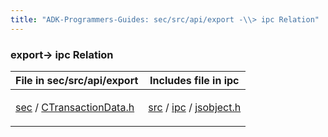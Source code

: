 ```yaml
---
title: "ADK-Programmers-Guides: sec/src/api/export -\\> ipc Relation"
---
```


### export→ ipc Relation

| File in sec/src/api/export | Includes file in ipc |
|----|----|
| <p><a href="dir_f7f8126e2ed8b92f6435c9f330cc6acf.md">sec</a> / <a href="_c_transaction_data_8h.md">CTransactionData.h</a></p> | <p><a href="dir_a8642344d1890ac34080367e6f4e78c5.md">src</a> / <a href="dir_752e238688bdca1ec54f409b1533470c.md">ipc</a> / <a href="ipc_2src_2ipc_2jsobject_8h.md">jsobject.h</a></p> |
